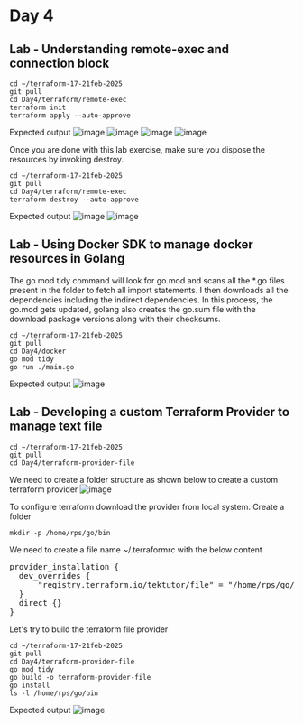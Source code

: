 # Day 4

## Lab - Understanding remote-exec and connection block
```
cd ~/terraform-17-21feb-2025
git pull
cd Day4/terraform/remote-exec
terraform init
terraform apply --auto-approve
```

Expected output
![image](https://github.com/user-attachments/assets/05be49e7-44c6-4eda-be36-e096e9109b52)
![image](https://github.com/user-attachments/assets/34faabd4-f51b-48f9-84b0-45a6ae8183c5)
![image](https://github.com/user-attachments/assets/bf2f1600-f173-48b8-8608-39b42a40ddc6)
![image](https://github.com/user-attachments/assets/11599fc1-3508-4d65-a58a-c41f22d2eb04)

Once you are done with this lab exercise, make sure you dispose the resources by invoking destroy.

```
cd ~/terraform-17-21feb-2025
git pull
cd Day4/terraform/remote-exec
terraform destroy --auto-approve
```

Expected output
![image](https://github.com/user-attachments/assets/881d930c-fdbf-4fe3-a3a2-018d03a3c80b)
![image](https://github.com/user-attachments/assets/777b8a65-8713-4e92-ac52-6a5f27f10c48)

## Lab - Using Docker SDK to manage docker resources in Golang
The go mod tidy command will look for go.mod and scans all the *.go files present in the folder to fetch all import statements.  I then downloads all the dependencies including the indirect dependencies.  In this process, the go.mod gets updated, golang also creates the go.sum file with the download package versions along with their checksums.

```
cd ~/terraform-17-21feb-2025
git pull
cd Day4/docker
go mod tidy
go run ./main.go
```

Expected output
![image](https://github.com/user-attachments/assets/0e8d6890-1fe2-44f3-9d82-8642cc192e6a)

## Lab - Developing a custom Terraform Provider to manage text file
```
cd ~/terraform-17-21feb-2025
git pull
cd Day4/terraform-provider-file
```

We need to create a folder structure as shown below to create a custom terraform provider
![image](https://github.com/user-attachments/assets/38c991d8-1bf0-4325-875f-30d131621314)

To configure terraform download the provider from local system.
Create a folder 
```
mkdir -p /home/rps/go/bin
```
We need to create a file name ~/.terraformrc with the below content
<pre>
provider_installation {
  dev_overrides {
      "registry.terraform.io/tektutor/file" = "/home/rps/go/bin"
  }
  direct {}
}  
</pre>

Let's try to build the terraform file provider
```
cd ~/terraform-17-21feb-2025
git pull
cd Day4/terraform-provider-file
go mod tidy
go build -o terraform-provider-file
go install
ls -l /home/rps/go/bin
```

Expected output
![image](https://github.com/user-attachments/assets/17d07dc2-3708-47c7-8c7f-06a97f6aca36)


